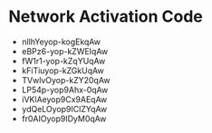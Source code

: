 # Network Activation Code
* nllhYeyop-kogEkqAw
* eBPz6-yop-kZWEIqAw
* fW1r1-yop-kZqYUqAw
* kFiTiuyop-kZGkUqAw
* TVwlvOyop-kZY20qAw
* LP54p-yop9Ahx-0qAw
* iVKlAeyop9Cx9AEqAw
* ydQeLOyop9IClZYqAw
* fr0AIOyop9IDyM0qAw